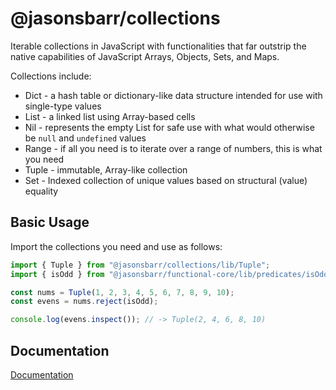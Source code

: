 # @jasonsbarr/collections

Iterable collections in JavaScript with functionalities that far outstrip the native capabilities of JavaScript Arrays, Objects, Sets, and Maps.

Collections include:

- Dict - a hash table or dictionary-like data structure intended for use with single-type values
- List - a linked list using Array-based cells
- Nil - represents the empty List for safe use with what would otherwise be `null` and `undefined` values
- Range - if all you need is to iterate over a range of numbers, this is what you need
- Tuple - immutable, Array-like collection
- Set - Indexed collection of unique values based on structural (value) equality

## Basic Usage

Import the collections you need and use as follows:

```js
import { Tuple } from "@jasonsbarr/collections/lib/Tuple";
import { isOdd } from "@jasonsbarr/functional-core/lib/predicates/isOdd";

const nums = Tuple(1, 2, 3, 4, 5, 6, 7, 8, 9, 10);
const evens = nums.reject(isOdd);

console.log(evens.inspect()); // -> Tuple(2, 4, 6, 8, 10)
```

## Documentation

[Documentation](https://github.com/jasonsbarr/functional/tree/main/docs/collections)
